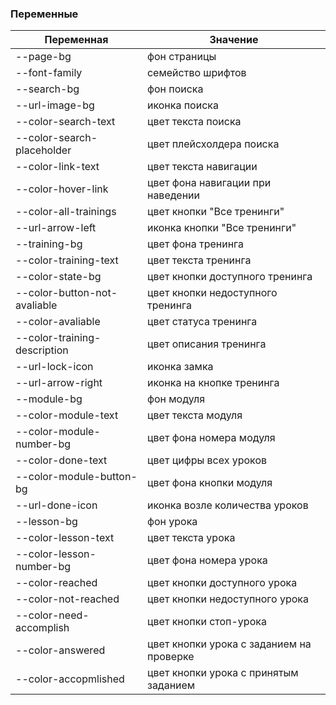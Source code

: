### Переменные

| Переменная | Значение |
| ------- | -------- |
| --page-bg | фон страницы |
| --font-family | семейство шрифтов |
| --search-bg | фон поиска |
| --url-image-bg | иконка поиска |
| --color-search-text | цвет текста поиска |
| --color-search-placeholder | цвет плейсхолдера поиска |
| --color-link-text | цвет текста навигации |
| --color-hover-link | цвет фона навигации при наведении |
| --color-all-trainings | цвет кнопки "Все тренинги" |
| --url-arrow-left | иконка кнопки "Все тренинги" |
| --training-bg | цвет фона тренинга |
| --color-training-text | цвет текста тренинга |
| --color-state-bg | цвет кнопки доступного тренинга |
| --color-button-not-avaliable | цвет кнопки недоступного тренинга |
| --color-avaliable | цвет статуса тренинга |
| --color-training-description | цвет описания тренинга |
| --url-lock-icon | иконка замка |
| --url-arrow-right | иконка на кнопке тренинга |
| --module-bg | фон модуля |
| --color-module-text | цвет текста модуля |
| --color-module-number-bg | цвет фона номера модуля |
| --color-done-text | цвет цифры всех уроков |
| --color-module-button-bg | цвет фона кнопки модуля |
| --url-done-icon | иконка возле количества уроков |
| --lesson-bg | фон урока |
| --color-lesson-text | цвет текста урока |
| --color-lesson-number-bg | цвет фона номера урока |
| --color-reached | цвет кнопки доступного урока |
| --color-not-reached | цвет кнопки недоступного урока |
| --color-need-accomplish | цвет кнопки стоп-урока |
| --color-answered | цвет кнопки урока с заданием на проверке |
| --color-accopmlished | цвет кнопки урока с принятым заданием |
